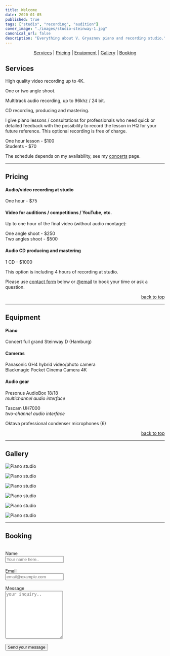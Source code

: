 ```yaml
---
title: Welcome
date: 2020-01-05
published: true
tags: ["studio", "recording", "audition"]
cover_image: "./images/studio-steinway-1.jpg"
canonical_url: false
description: "Everything about V. Gryaznov piano and recording studio."
---
```


<div style="text-align: center">

[Services](#services) | [Pricing](#pricing) | [Equipment](#equipment) | [Gallery](#gallery) | [Booking](#booking)

</div>

## Services

<div class="eq">

High quality video recording up to 4K.

One or two angle shoot.

Multitrack audio recording, up to 96khz / 24 bit.

CD recording, producing and mastering.

</div>

<div class="eq">

I give piano lessons / consultations for professionals who need quick or detailed feedback with the possibility to record the lesson in HQ for your future reference. This optional recording is free of charge.

One hour lesson - $100  
Students - $70

The schedule depends on my availability, see my [concerts](/concerts) page.

</div>

---

## Pricing

#### Audio/video recording at studio

<div class="eq">

<p>One hour - $75</p>

</div>

#### Video for auditions / competitions / YouTube, etc.

<div class="eq">

Up to one hour of the final video (without audio montage):

One angle shoot - $250  
Two angles shoot - $500

</div>

#### Audio CD producing and mastering

<div class="eq">

<p>1 CD - $1000</p>

This option is including 4 hours of recording at studio.

</div>

Please use [contact form](#booking) below or [@email](mailto:gryaznov.studio@gmail.com) to book your time or ask a question.

<div style="text-align: right" class="hidden">

[back to top](#intro)

</div>

---

## Equipment

#### Piano

<div class="eq">

Concert full grand Steinway D (Hamburg)

</div>

#### Cameras

<div class="eq">

Panasonic GH4 hybrid video/photo camera  
Blackmagic Pocket Cinema Camera 4K

</div>

#### Audio gear

<div class="eq">

Presonus AudioBox 18/18  
_multichannel audio interface_

Tascam UH7000  
_two-channel audio interface_

Oktava professional condenser microphones (6)

</div>

<div style="text-align: right" class="hidden">

[back to top](#intro)

</div>

---

## Gallery

<div class="gallery">

![Piano studio](./../../src/assets/studio/studio-2.jpg)

![Piano studio](./../../src/assets/studio/studio-steinway-1.jpg)

![Piano studio](./../../src/assets/studio/studio-3.jpg)

![Piano studio](./../../src/assets/studio/studio-4.jpg)

![Piano studio](./../../src/assets/studio/studio-5.jpg)

![Piano studio](./../../src/assets/studio/studio-6.jpg)

</div>

---

## Booking

<br>
<form method="post" name="contact-studio" data-netlify="true" data-netlify-honeypot="bot-field">
<input type="hidden" name="form-name" value="contact-studio" />
<label for="name">Name</label>
<br>
<input type="text" name="name" id="name" placeholder="Your name here.." required/>
<br>
<br>
<label for="email">Email</label>
<br>
<input type="email" name="email" id="email" placeholder="email@example.com" required/>
<br>
<br>
<label for="message"> Message</label>
<br>
<textarea name="message" id="message" placeholder="your inquiry.." style="height: 150px" required></textarea>
<br>
<br>
<button type="submit">Send your message</button>
</form>
